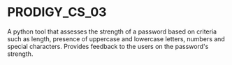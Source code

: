 # PRODIGY_CS_03
A python tool that assesses the strength of a password based on criteria such as length, presence of uppercase and lowercase letters, numbers and special characters. Provides feedback to the users on the password's strength.
